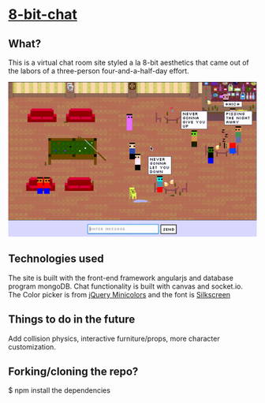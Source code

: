 # [8-bit-chat](http://eightbitchat.herokuapp.com/)

## What?
This is a virtual chat room site styled a la 8-bit aesthetics that came out of the labors of a three-person four-and-a-half-day effort.

![8-bit chat](screenshot.gif "8-bit chat")


## Technologies used
The site is built with the front-end framework angularjs and database program mongoDB. Chat functionality is built with canvas and socket.io. The Color picker is from [jQuery Minicolors](https://kaihenzler.github.io/angular-minicolors/) and the font is [Silkscreen]( http://kottke.org/plus/type/silkscreen/)


## Things to do in the future
Add collision physics, interactive furniture/props, more character customization.

## Forking/cloning the repo?
$ npm install the dependencies
